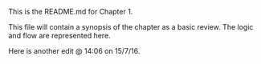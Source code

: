 This is the README.md for Chapter 1.

This file will contain a synopsis of the chapter as a basic review. The logic and flow are represented here.



Here is another edit @ 14:06 on 15\/7\/16. 

